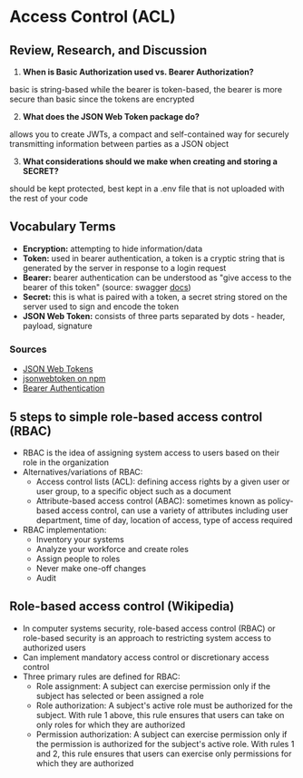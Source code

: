 # Access Control (ACL)

## Review, Research, and Discussion

1. **When is Basic Authorization used vs. Bearer Authorization?**

basic is string-based while the bearer is token-based, the bearer is more secure than basic since the tokens are encrypted

2. **What does the JSON Web Token package do?**

allows you to create JWTs, a compact and self-contained way for securely transmitting information between parties as a JSON object

3. **What considerations should we make when creating and storing a SECRET?**

should be kept protected, best kept in a .env file that is not uploaded with the rest of your code

## Vocabulary Terms

- **Encryption:** attempting to hide information/data
- **Token:** used in bearer authentication, a token is a cryptic string that is generated by the server in response to a login request
- **Bearer:** bearer authentication can be understood as "give access to the bearer of this token" (source: swagger [docs](https://swagger.io/docs/specification/authentication/bearer-authentication/))
- **Secret:** this is what is paired with a token, a secret string stored on the server used to sign and encode the token
- **JSON Web Token:** consists of three parts separated by dots - header, payload, signature

### Sources

- [JSON Web Tokens](https://jwt.io/introduction)
- [jsonwebtoken on npm](https://www.npmjs.com/package/jsonwebtoken)
- [Bearer Authentication](https://swagger.io/docs/specification/authentication/bearer-authentication/)

## 5 steps to simple role-based access control (RBAC)

- RBAC is the idea of assigning system access to users based on their role in the organization
- Alternatives/variations of RBAC:
  - Access control lists (ACL): defining access rights by a given user or user group, to a specific object such as a document
  - Attribute-based access control (ABAC): sometimes known as policy-based access control, can use a variety of attributes including user department, time of day, location of access, type of access required
- RBAC implementation:
  - Inventory your systems
  - Analyze your workforce and create roles
  - Assign people to roles
  - Never make one-off changes
  - Audit

## Role-based access control (Wikipedia)

- In computer systems security, role-based access control (RBAC) or role-based security is an approach to restricting system access to authorized users
- Can implement mandatory access control or discretionary access control
- Three primary rules are defined for RBAC:
  - Role assignment: A subject can exercise permission only if the subject has selected or been assigned a role
  - Role authorization: A subject's active role must be authorized for the subject. With rule 1 above, this rule ensures that users can take on only roles for which they are authorized
  - Permission authorization: A subject can exercise permission only if the permission is authorized for the subject's active role. With rules 1 and 2, this rule ensures that users can exercise only permissions for which they are authorized